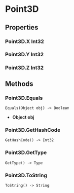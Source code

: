 # Point3D    

## Properties  
### Point3D.X __Int32__
### Point3D.Y __Int32__
### Point3D.Z __Int32__ 
## Methods  
### Point3D.Equals
```
Equals(Object obj) -> Boolean
```
- __Object__ **obj**
### Point3D.GetHashCode
```
GetHashCode() -> Int32
```
### Point3D.GetType
```
GetType() -> Type
```
### Point3D.ToString
```
ToString() -> String
```